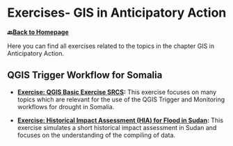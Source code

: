 # Exercises- GIS in Anticipatory Action

__🔙[Back to Homepage](/content/intro.md)__

Here you can find all exercises related to the topics in the chapter GIS in Anticipatory Action.

## QGIS Trigger Workflow for Somalia 

* __[Exercise: QGIS Basic Exercise SRCS](/content/GIS_AA/en_qgis_srcs_basic_ex.md):__ This exercise focuses on many topics which are relevant for the use of the QGIS Trigger and Monitoring workflows for drought in Somalia.



* __[Exercise: Historical Impact Assessment (HIA) for Flood in Sudan](/content/GIS_AA/en_qgis_historical_impact_assessment_sudan_ex1.md):__ This exercise simulates a short historical impact assessment in Sudan and focuses on the understanding of the compiling of data.


